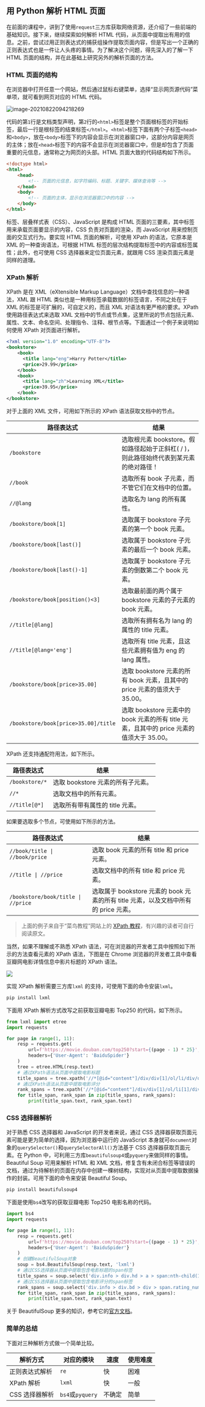 ## 用 Python 解析 HTML 页面

在前面的课程中，讲到了使用`request`三方库获取网络资源，还介绍了一些前端的基础知识。接下来，继续探索如何解析 HTML 代码，从页面中提取出有用的信息。之前，尝试过用正则表达式的捕获组操作提取页面内容，但是写出一个正确的正则表达式也是一件让人头疼的事情。为了解决这个问题，得先深入的了解一下 HTML 页面的结构，并在此基础上研究另外的解析页面的方法。

### HTML 页面的结构

在浏览器中打开任意一个网站，然后通过鼠标右键菜单，选择“显示网页源代码”菜单项，就可看到网页对应的 HTML 代码。

![image-20210822094218269](https://gitee.com/jackfrued/mypic/raw/master/20210822094218.png)

代码的第`1`行是文档类型声明，第`2`行的`<html>`标签是整个页面根标签的开始标签，最后一行是根标签的结束标签`</html>`。`<html>`标签下面有两个子标签`<head>`和`<body>`，放在`<body>`标签下的内容会显示在浏览器窗口中，这部分内容是网页的主体；放在`<head>`标签下的内容不会显示在浏览器窗口中，但是却包含了页面重要的元信息，通常称之为网页的头部。HTML 页面大致的代码结构如下所示。

```HTML
<!doctype html>
<html>
    <head>
        <!-- 页面的元信息，如字符编码、标题、关键字、媒体查询等 -->
    </head>
    <body>
        <!-- 页面的主体，显示在浏览器窗口中的内容 -->
    </body>
</html>
```

标签、层叠样式表（CSS）、JavaScript 是构成 HTML 页面的三要素，其中标签用来承载页面要显示的内容，CSS 负责对页面的渲染，而 JavaScript 用来控制页面的交互式行为。要实现 HTML 页面的解析，可使用 XPath 的语法，它原本是 XML 的一种查询语法，可根据 HTML 标签的层次结构提取标签中的内容或标签属性；此外，也可使用 CSS 选择器来定位页面元素，就跟用 CSS 渲染页面元素是同样的道理。

### XPath 解析

XPath 是在 XML（eXtensible Markup Language）文档中查找信息的一种语法，XML 跟 HTML 类似也是一种用标签承载数据的标签语言，不同之处在于 XML 的标签是可扩展的，可自定义的，而且 XML 对语法有更严格的要求。XPath 使用路径表达式来选取 XML 文档中的节点或节点集，这里所说的节点包括元素、属性、文本、命名空间、处理指令、注释、根节点等。下面通过一个例子来说明如何使用 XPath 对页面进行解析。

```XML
<?xml version="1.0" encoding="UTF-8"?>
<bookstore>
    <book>
      <title lang="eng">Harry Potter</title>
      <price>29.99</price>
    </book>
    <book>
      <title lang="zh">Learning XML</title>
      <price>39.95</price>
    </book>
</bookstore>
```

对于上面的 XML 文件，可用如下所示的 XPath 语法获取文档中的节点。

| 路径表达式                           | 结果                                                                                      |
| ------------------------------------ | ----------------------------------------------------------------------------------------- |
| `/bookstore`                         | 选取根元素 bookstore。假如路径起始于正斜杠( / )，则此路径始终代表到某元素的绝对路径！     |
| `//book`                             | 选取所有 book 子元素，而不管它们在文档中的位置。                                          |
| `//@lang`                            | 选取名为 lang 的所有属性。                                                                |
| `/bookstore/book[1]`                 | 选取属于 bookstore 子元素的第一个 book 元素。                                             |
| `/bookstore/book[last()]`            | 选取属于 bookstore 子元素的最后一个 book 元素。                                           |
| `/bookstore/book[last()-1]`          | 选取属于 bookstore 子元素的倒数第二个 book 元素。                                         |
| `/bookstore/book[position()<3]`      | 选取最前面的两个属于 bookstore 元素的子元素的 book 元素。                                 |
| `//title[@lang]`                     | 选取所有拥有名为 lang 的属性的 title 元素。                                               |
| `//title[@lang='eng']`               | 选取所有 title 元素，且这些元素拥有值为 eng 的 lang 属性。                                |
| `/bookstore/book[price>35.00]`       | 选取 bookstore 元素的所有 book 元素，且其中的 price 元素的值须大于 35.00。                |
| `/bookstore/book[price>35.00]/title` | 选取 bookstore 元素中的 book 元素的所有 title 元素，且其中的 price 元素的值须大于 35.00。 |

XPath 还支持通配符用法，如下所示。

| 路径表达式     | 结果                              |
| -------------- | --------------------------------- |
| `/bookstore/*` | 选取 bookstore 元素的所有子元素。 |
| `//*`          | 选取文档中的所有元素。            |
| `//title[@*]`  | 选取所有带有属性的 title 元素。   |

如果要选取多个节点，可使用如下所示的方法。

| 路径表达式                         | 结果                                                                                |
| ---------------------------------- | ----------------------------------------------------------------------------------- |
| `//book/title \| //book/price`     | 选取 book 元素的所有 title 和 price 元素。                                          |
| `//title \| //price`               | 选取文档中的所有 title 和 price 元素。                                              |
| `/bookstore/book/title \| //price` | 选取属于 bookstore 元素的 book 元素的所有 title 元素，以及文档中所有的 price 元素。 |

> 上面的例子来自于“菜鸟教程”网站上的 [XPath 教程](https://www.runoob.com/xpath/xpath-tutorial.html)，有兴趣的读者可自行阅读原文。

当然，如果不理解或不熟悉 XPath 语法，可在浏览器的开发者工具中按照如下所示的方法查看元素的 XPath 语法，下图是在 Chrome 浏览器的开发者工具中查看豆瓣网电影详情信息中影片标题的 XPath 语法。

![](https://gitee.com/jackfrued/mypic/raw/master/20210822093707.png)

实现 XPath 解析需要三方库`lxml` 的支持，可使用下面的命令安装`lxml`。

```Bash
pip install lxml
```

下面用 XPath 解析方式改写之前获取豆瓣电影 Top250 的代码，如下所示。

```py
from lxml import etree
import requests

for page in range(1, 11):
    resp = requests.get(
        url=f'https://movie.douban.com/top250?start={(page - 1) * 25}',
        headers={'User-Agent': 'BaiduSpider'}
    )
    tree = etree.HTML(resp.text)
    # 通过XPath语法从页面中提取电影标题
    title_spans = tree.xpath('//*[@id="content"]/div/div[1]/ol/li/div/div[2]/div[1]/a/span[1]')
    # 通过XPath语法从页面中提取电影评分
    rank_spans = tree.xpath('//*[@id="content"]/div/div[1]/ol/li[1]/div/div[2]/div[2]/div/span[2]')
    for title_span, rank_span in zip(title_spans, rank_spans):
        print(title_span.text, rank_span.text)
```

### CSS 选择器解析

对于熟悉 CSS 选择器和 JavaScript 的开发者来说，通过 CSS 选择器获取页面元素可能是更为简单的选择，因为浏览器中运行的 JavaScript 本身就可`document`对象的`querySelector()`和`querySelectorAll()`方法基于 CSS 选择器获取页面元素。在 Python 中，可利用三方库`beautifulsoup4`或`pyquery`来做同样的事情。Beautiful Soup 可用来解析 HTML 和 XML 文档，修复含有未闭合标签等错误的文档，通过为待解析的页面在内存中创建一棵树结构，实现对从页面中提取数据操作的封装。可用下面的命令来安装 Beautiful Soup。

```py
pip install beautifulsoup4
```

下面是使用`bs4`改写的获取豆瓣电影 Top250 电影名称的代码。

```py
import bs4
import requests

for page in range(1, 11):
    resp = requests.get(
        url=f'https://movie.douban.com/top250?start={(page - 1) * 25}',
        headers={'User-Agent': 'BaiduSpider'}
    )
    # 创建BeautifulSoup对象
    soup = bs4.BeautifulSoup(resp.text, 'lxml')
    # 通过CSS选择器从页面中提取包含电影标题的span标签
    title_spans = soup.select('div.info > div.hd > a > span:nth-child(1)')
    # 通过CSS选择器从页面中提取包含电影评分的span标签
    rank_spans = soup.select('div.info > div.bd > div > span.rating_num')
    for title_span, rank_span in zip(title_spans, rank_spans):
        print(title_span.text, rank_span.text)
```

关于 BeautifulSoup 更多的知识，参考它的[官方文档](https://www.crummy.com/software/BeautifulSoup/bs4/doc.zh/)。

### 简单的总结

下面对三种解析方式做一个简单比较。

| 解析方式       | 对应的模块       | 速度   | 使用难度 |
| -------------- | ---------------- | ------ | -------- |
| 正则表达式解析 | `re`             | 快     | 困难     |
| XPath 解析     | `lxml`           | 快     | 一般     |
| CSS 选择器解析 | `bs4`或`pyquery` | 不确定 | 简单     |
